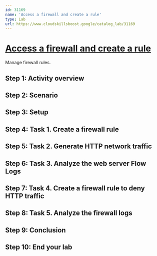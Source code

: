 ```yaml
---
id: 31169
name: 'Access a firewall and create a rule'
type: Lab
url: https://www.cloudskillsboost.google/catalog_lab/31169
---
```


# [Access a firewall and create a rule](https://www.cloudskillsboost.google/catalog_lab/31169)

Manage firewall rules.

## Step 1: Activity overview

## Step 2: Scenario

## Step 3: Setup

## Step 4: Task 1. Create a firewall rule

## Step 5: Task 2. Generate HTTP network traffic

## Step 6: Task 3. Analyze the web server Flow Logs

## Step 7: Task 4. Create a firewall rule to deny HTTP traffic

## Step 8: Task 5. Analyze the firewall logs

## Step 9: Conclusion

## Step 10: End your lab
